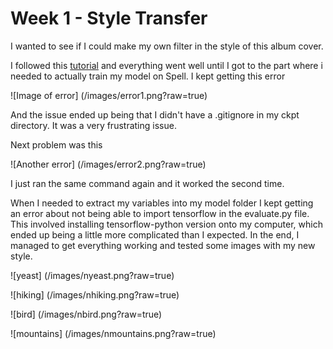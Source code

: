 # Week 1 - Style Transfer

I wanted to see if I could make my own filter in the style of this album cover.

I followed this [tutorial](https://github.com/yining1023/styleTransfer_spell/) and everything went well until I got to the part where i needed to actually train my model on Spell. I kept getting this error

![Image of error]
(/images/error1.png?raw=true)

And the issue ended up being that I didn't have a .gitignore in my ckpt directory. It was a very frustrating issue.

Next problem was this

![Another error]
(/images/error2.png?raw=true)

I just ran the same command again and it worked the second time.

When I needed to extract my variables into my model folder I kept getting an error about not being able to import tensorflow in the evaluate.py file. This involved installing tensorflow-python version onto my computer, which ended up being a little more complicated than I expected. In the end, I managed to get everything working and tested some images with my new style.

![yeast]
(/images/nyeast.png?raw=true)

![hiking]
(/images/nhiking.png?raw=true)

![bird]
(/images/nbird.png?raw=true)

![mountains]
(/images/nmountains.png?raw=true)
